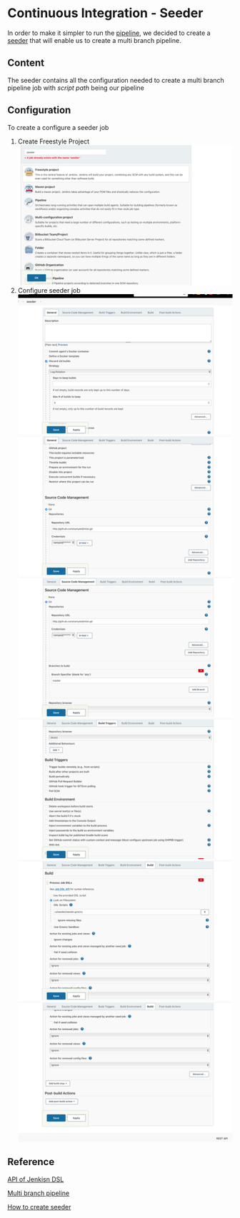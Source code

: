 # Continuous Integration - Seeder

In order to make it simpler to run the [pipeline](Pipeline.md), we decided to create a [seeder](../../../../../ci/seeder/seeder.groovy) that will enable us to create a multi branch pipeline.

## Content

The seeder contains all the configuration needed to create a multi branch pipeline job with _script path_ being our pipeline

## Configuration

To create a configure a seeder job

1. Create Freestyle Project
  ![Create Seeder Job](../../images/ci/Configure_Seeder/Configure_Seeder_1.png)
2. Configure seeder job
  ![Step1](../../images/ci/Configure_Seeder/Configure_Seeder_2.png)
  ![Step2](../../images/ci/Configure_Seeder/Configure_Seeder_3.png)
  ![Step3](../../images/ci/Configure_Seeder/Configure_Seeder_4.png)
  ![Step4](../../images/ci/Configure_Seeder/Configure_Seeder_5.png)
  ![Step5](../../images/ci/Configure_Seeder/Configure_Seeder_6.png)
  ![Step6](../../images/ci/Configure_Seeder/Configure_Seeder_7.png)

## Reference

[API of Jenkisn DSL](https://jenkinsci.github.io/job-dsl-plugin/#path/job)

[Multi branch pipeline](https://www.jenkins.io/doc/book/pipeline/multibranch/)

[How to create seeder](https://www.serverlab.ca/tutorials/dev-ops/automation/how-to-seed-jenkins-build-jobs/)
